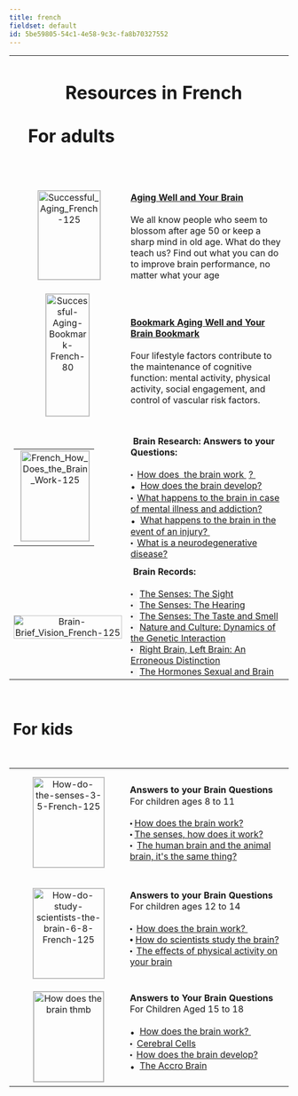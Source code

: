 ```yaml
---
title: french
fieldset: default
id: 5be59805-54c1-4e58-9c3c-fa8b70327552
---
```

<div id="ctl00_ContentPlaceHolder1_cntMainContent">
	<table>
<tbody>
<tr>
<td colspan="2"><div align="center"><h1><font style="vertical-align: inherit;"><font style="vertical-align: inherit;">&nbsp; Resources in French</font></font><br>&nbsp;<br><div style="text-align: left;"><span style="text-align: left;"><font style="vertical-align: inherit;"><font style="vertical-align: inherit;">&nbsp; &nbsp;For adults</font></font></span>&nbsp;&nbsp;</div>
</h1>












&nbsp;</div>
</td>
</tr>
<tr>
<td style="height: 200px; width: 200px;" align="center">&nbsp;<a href="/uploadedFiles/Publication_and_Multimedia/Staying_Sharp/Succesful_Aging_Bookmark_French.pdf" title="Successful-Aging-Bookmark-French" onclick="ga('send', 'pageview', {'page': '/uploadedFiles/Publication_and_Multimedia/Staying_Sharp/Succesful_Aging_Bookmark_French.pdf', 'title': 'Successful Aging &amp; Your Brain French lang'});"></a><a href="/uploadedFiles/Publication_and_Multimedia/Staying_Sharp/Sucessful_Aging_French.pdf" title="Successful_Aging_French-125" onclick="ga('send', 'pageview', {'page': '/uploadedFiles/Publication_and_Multimedia/Staying_Sharp/Succesful_Aging_Bookmark_French.pdf', 'title': 'Successful Aging &amp; Your Brain French lang'});"><img src="/uploadedImages/Images/Logos_and_icons/Sucessful_Aging_French-125.jpg" alt="Successful_Aging_French-125" title="Successful_Aging_French-125" align="null" border="1" style="border-color: rgb(192, 192, 192); border-width: 1px; border-style: solid; width: 112px; height: 160px; background-image: url(&quot;selectedfield.gif&quot;) !important;" width="112" height="160"></a></td>
<td style="width: 300px;" valign="middle" align="left"><strong><font color="#0000ee"><a href="/uploadedFiles/Publication_and_Multimedia/Staying_Sharp/Sucessful_Aging_French.pdf" title="Aging well and your brain"><font style="vertical-align: inherit;"><font style="vertical-align: inherit;">Aging Well and Your Brain</font></font></a></font>&nbsp;<br></strong><strong><br></strong><font style="vertical-align: inherit;"><font style="vertical-align: inherit;"> We all know people who seem to blossom after age 50 or keep a sharp mind in old age. </font><font style="vertical-align: inherit;">What do they teach us? </font><font style="vertical-align: inherit;">Find out what you can do to improve brain performance, no matter what your age</font></font></td>
</tr>
<tr>
<td style="height: 200px;" align="center">&nbsp;<a href="/uploadedFiles/Publication_and_Multimedia/Staying_Sharp/Succesful_Aging_Bookmark_French.pdf" title="Successful-Aging-Bookmark-French" onclick="ga('send', 'pageview', {'page': '/uploadedFiles/Publication_and_Multimedia/Staying_Sharp/Succesful_Aging_Bookmark_French.pdf', 'title': 'Successful Aging &amp; Your Brain Bookmark French lang'});"><img src="/uploadedImages/Images/Logos_and_icons/Succesful_Aging_Bookmark_French-80.jpg" alt="Successful-Aging-Bookmark-French-80" title="Successful-Aging-Bookmark-French-80" border="1" align="null" style="border-color: rgb(192, 192, 192); border-width: 1px; border-style: solid; width: 78px; height: 220px;" width="78" height="220"></a>&nbsp;
<br><br></td>
<td valign="middle" align="left"><strong><span style="color: rgb(0, 0, 238); text-decoration-line: underline;"><a href="/uploadedFiles/Publication_and_Multimedia/Staying_Sharp/Succesful_Aging_Bookmark_French.pdf" title="Aging well and your brain Bookmark" onclick="ga('send', 'pageview', {'page': '/uploadedFiles/Publication_and_Multimedia/Staying_Sharp/Succesful_Aging_Bookmark_French.pdf', 'title': 'Successful Aging &amp; Your Brain Bookmark French lang'});"><font style="vertical-align: inherit;"><font style="vertical-align: inherit;">Bookmark Aging Well and Your Brain Bookmark</font></font></a></span></strong><strong><span style="color: rgb(0, 0, 238); text-decoration-line: underline;"><a href="/uploadedFiles/Publication_and_Multimedia/Staying_Sharp/Succesful_Aging_Bookmark_French.pdf" title="Aging well and your brain Bookmark"><br></a></span></strong><strong><span style="color: rgb(0, 0, 238); text-decoration-line: underline;"></span></strong><strong><br></strong><font style="vertical-align: inherit;"><font style="vertical-align: inherit;">Four lifestyle factors contribute to the maintenance of cognitive function: mental activity, physical activity, social engagement, and control of vascular risk factors.</font></font></td>
</tr>
<tr>
<td colspan="1" style="height: 240px;" align="center"><table style="text-align: left;">
<tbody>
<tr>
<td valign="middle" align="center">&nbsp;<img src="/uploadedImages/Images/Logos_and_icons/French_How_Does_the_Brain_Work-125.jpg" alt="French_How_Does_the_Brain_Work-125" title="French_How_Does_the_Brain_Work-125" align="null" border="1" style="border-color: rgb(192, 192, 192); border-width: 1px; border-style: solid; width: 123px; height: 162px;" width="123" height="162"></td>
</tr>
</tbody>
</table>
</td>
<td colspan="1" valign="middle" align="left">&nbsp;<strong><font style="vertical-align: inherit;"><font style="vertical-align: inherit;">Brain Research: Answers to your Questions: </font></font></strong><br>&nbsp;<br><span style="font-family: AppleSDGothicNeo-Regular, &quot;lucida grande&quot;, tahoma, verdana, arial, sans-serif, &quot;Segoe UI Emoji&quot;, &quot;Segoe UI Symbol&quot;, NotoColorEmoji, EmojiSymbols, Symbola, Noto, &quot;Android Emoji&quot;, AndroidEmoji, &quot;Arial Unicode MS&quot;, &quot;Zapf Dingbats&quot;, AppleColorEmoji, &quot;Apple Color Emoji&quot;; font-size: 13px; text-align: justify; background-color: rgb(247, 247, 247);"><font style="vertical-align: inherit;"><font style="vertical-align: inherit;">•&nbsp; </font></font></span><a href="/uploadedFiles/BAW/Publications/French_How_Does_the_Brain_Work.pd" title="How does the brain work?"><font style="vertical-align: inherit;"><font style="vertical-align: inherit;">How does </font></font></a><a href="/uploadedFiles/BAW/Publications/French_How_Does_the_Brain_Work.pdf" title="How does the brain work?" style="background-image: url(&quot;selectedfield.gif&quot;) !important;" onclick="ga('send', 'pageview', {'page': '/uploadedFiles/BAW/Publications/French_How_Does_the_Brain_Work.pdf', 'title': 'How Does the Brain Work? French lang'});"><font style="vertical-align: inherit;"><font style="vertical-align: inherit;">&nbsp;the brain work </font></font></a>&nbsp;<a href="/uploadedFiles/BAW/Publications/French_How_Does_the_Brain_Work.pdf" title="How does the brain work?" onclick="ga('send', 'pageview', {'page': '/uploadedFiles/BAW/Publications/French_How_Does_the_Brain_Work.pdf', 'title': 'How Does the Brain Work? French lang'});"><font style="vertical-align: inherit;"><font style="vertical-align: inherit;">? </font></font></a>&nbsp;<br><font style="vertical-align: inherit;"><font style="vertical-align: inherit;">•&nbsp; </font></font><a href="/uploadedFiles/BAW/Publications/French_How_Does_the_Brain_Develop.pdf" title="How does the brain develop?" onclick="ga('send', 'pageview', {'page': '/uploadedFiles/BAW/Publications/French_How_Does_the_Brain_Develop.pdf', 'title': How does the brain develop? French lang'});"><font style="vertical-align: inherit;"><font style="vertical-align: inherit;">How does the brain develop? </font></font></a><br><span style="font-family: AppleSDGothicNeo-Regular, &quot;lucida grande&quot;, tahoma, verdana, arial, sans-serif, &quot;Segoe UI Emoji&quot;, &quot;Segoe UI Symbol&quot;, NotoColorEmoji, EmojiSymbols, Symbola, Noto, &quot;Android Emoji&quot;, AndroidEmoji, &quot;Arial Unicode MS&quot;, &quot;Zapf Dingbats&quot;, AppleColorEmoji, &quot;Apple Color Emoji&quot;; font-size: 13px; text-align: justify; background-color: rgb(247, 247, 247);"><font style="vertical-align: inherit;"><font style="vertical-align: inherit;">•&nbsp; </font></font></span><a href="/uploadedFiles/BAW/Publications/French_What_Happens_to_the_Brain_in_Mental_Illness_and_Addiction.pdf" title="What happens to the brain in mental illness and addiction?" onclick="ga('send', 'pageview', {'page': '/uploadedFiles/BAW/Publications/French_What_Happens_to_the_Brain_in_Mental_Illness_and_Addiction.pdf', 'title': 'What happens to the brain in mental illness and addiction? French lang'});"><font style="vertical-align: inherit;"><font style="vertical-align: inherit;">What happens to the brain in case of mental illness and addiction? </font></font></a><br><font style="vertical-align: inherit;"><font style="vertical-align: inherit;">•&nbsp; </font></font><a href="http://www.dana.org/uploadedFiles/BAW/Publications/French_What%20Happens%20When%20the%20Brain%20is%20Injured(1).pdf" title="What_Happens_When_the_Brain_is_Injured" onclick="ga('send', 'pageview', {'page': 'http://www.dana.org/uploadedFiles/BAW/Publications/French_What%20Happens%20When%20the%20Brain%20is%20Injured(1).pdf', 'title': 'What happens when the brain is injured? French lang'})"><font style="vertical-align: inherit;"><font style="vertical-align: inherit;">What happens to the brain in the event of an injury? </font></font></a>&nbsp;<br><span style="font-family: AppleSDGothicNeo-Regular, &quot;lucida grande&quot;, tahoma, verdana, arial, sans-serif, &quot;Segoe UI Emoji&quot;, &quot;Segoe UI Symbol&quot;, NotoColorEmoji, EmojiSymbols, Symbola, Noto, &quot;Android Emoji&quot;, AndroidEmoji, &quot;Arial Unicode MS&quot;, &quot;Zapf Dingbats&quot;, AppleColorEmoji, &quot;Apple Color Emoji&quot;; font-size: 13px; text-align: justify; background-color: rgb(247, 247, 247);"><font style="vertical-align: inherit;"><font style="vertical-align: inherit;">•&nbsp; </font></font></span><a href="/uploadedFiles/BAW/Publications/French_A4_What_are_Neurodegenerative_Diseases.pdf" title="French_A4_What_are_Neurodegenerative_Diseases"><font style="vertical-align: inherit;"><font style="vertical-align: inherit;">What is a neurodegenerative disease?</font></font></a></td>
</tr>
<tr>
<td colspan="1" align="center">&nbsp;<img src="/uploadedImages/Images/Logos_and_icons/Brain-Brief_Vision_French-125.jpg" alt="Brain-Brief_Vision_French-125" title="Brain-Brief_Vision_French-125" align="null" border="1" style="border-color: rgb(192, 192, 192); border-width: 1px; border-style: solid;"></td>
<td colspan="1" style="height: 200px;">&nbsp;<strong><font style="vertical-align: inherit;"><font style="vertical-align: inherit;">Brain Records:&nbsp; </font></font></strong><br>&nbsp;<br><span style="font-family: AppleSDGothicNeo-Regular, &quot;lucida grande&quot;, tahoma, verdana, arial, sans-serif, &quot;Segoe UI Emoji&quot;, &quot;Segoe UI Symbol&quot;, NotoColorEmoji, EmojiSymbols, Symbola, Noto, &quot;Android Emoji&quot;, AndroidEmoji, &quot;Arial Unicode MS&quot;, &quot;Zapf Dingbats&quot;, AppleColorEmoji, &quot;Apple Color Emoji&quot;; font-size: 13px; text-align: justify; background-color: rgb(247, 247, 247);"><font style="vertical-align: inherit;"><font style="vertical-align: inherit;">•&nbsp; </font></font></span>&nbsp;<a href="/uploadedFiles/BAW/Publications/Brain Brief_Vision_French.pdf" title="The Senses: The View" onclick="ga('send', 'pageview', {'page': '/uploadedFiles/BAW/Publications/Brain Brief_Vision_French.pdf', 'title': 'Brain Brief Senses Vision French lang'});"><font style="vertical-align: inherit;"><font style="vertical-align: inherit;">The Senses: The Sight </font></font></a><br><span style="font-family: AppleSDGothicNeo-Regular, &quot;lucida grande&quot;, tahoma, verdana, arial, sans-serif, &quot;Segoe UI Emoji&quot;, &quot;Segoe UI Symbol&quot;, NotoColorEmoji, EmojiSymbols, Symbola, Noto, &quot;Android Emoji&quot;, AndroidEmoji, &quot;Arial Unicode MS&quot;, &quot;Zapf Dingbats&quot;, AppleColorEmoji, &quot;Apple Color Emoji&quot;; font-size: 13px; text-align: justify; background-color: rgb(247, 247, 247);"><font style="vertical-align: inherit;"><font style="vertical-align: inherit;">•&nbsp; </font></font></span>&nbsp;<a href="/uploadedFiles/BAW/Publications/Brain Brief_Hearing_French.pdf" title="The senses: hearing" onclick="ga('send', 'pageview', {'page': '/uploadedFiles/BAW/Publications/Brain Brief_Hearing_French.pdf', 'title': 'Brain Brief Senses Hearing French lang'});"><font style="vertical-align: inherit;"><font style="vertical-align: inherit;">The Senses: The Hearing </font></font></a><br><span style="font-family: AppleSDGothicNeo-Regular, &quot;lucida grande&quot;, tahoma, verdana, arial, sans-serif, &quot;Segoe UI Emoji&quot;, &quot;Segoe UI Symbol&quot;, NotoColorEmoji, EmojiSymbols, Symbola, Noto, &quot;Android Emoji&quot;, AndroidEmoji, &quot;Arial Unicode MS&quot;, &quot;Zapf Dingbats&quot;, AppleColorEmoji, &quot;Apple Color Emoji&quot;; font-size: 13px; text-align: justify; background-color: rgb(247, 247, 247);"><font style="vertical-align: inherit;"><font style="vertical-align: inherit;">•&nbsp; </font></font></span>&nbsp;<a href="/uploadedFiles/BAW/Brain Brief_SmellandTaste_French.pdf" title="Senses: Taste and smell" onclick="ga('send', 'pageview', {'page': '/uploadedFiles/BAW/Brain Brief_SmellandTaste_French.pdf', 'title': 'Brain Brief Senses Smell Taste French lang'});"><font style="vertical-align: inherit;"><font style="vertical-align: inherit;">The Senses: The Taste and Smell </font></font></a><br><span style="font-family: AppleSDGothicNeo-Regular, &quot;lucida grande&quot;, tahoma, verdana, arial, sans-serif, &quot;Segoe UI Emoji&quot;, &quot;Segoe UI Symbol&quot;, NotoColorEmoji, EmojiSymbols, Symbola, Noto, &quot;Android Emoji&quot;, AndroidEmoji, &quot;Arial Unicode MS&quot;, &quot;Zapf Dingbats&quot;, AppleColorEmoji, &quot;Apple Color Emoji&quot;; font-size: 13px; text-align: justify; background-color: rgb(247, 247, 247);"><font style="vertical-align: inherit;"><font style="vertical-align: inherit;">•&nbsp; </font></font></span>&nbsp;<a href="http://www.dana.org/uploadedFiles/BAW/Brain_Brief_Genetics_French.pdf" title="Nature and Culture: Dynamics of Genetic Interaction" onclick="ga('send', 'pageview', {'page': '/uploadedFiles/BAW/Brain_Brief_Genetics_French.pdf', 'title': 'Brain Brief Genetics French lang'});"><font style="vertical-align: inherit;"><font style="vertical-align: inherit;">Nature and Culture: Dynamics of the Genetic Interaction </font></font></a><br><span style="font-family: AppleSDGothicNeo-Regular, &quot;lucida grande&quot;, tahoma, verdana, arial, sans-serif, &quot;Segoe UI Emoji&quot;, &quot;Segoe UI Symbol&quot;, NotoColorEmoji, EmojiSymbols, Symbola, Noto, &quot;Android Emoji&quot;, AndroidEmoji, &quot;Arial Unicode MS&quot;, &quot;Zapf Dingbats&quot;, AppleColorEmoji, &quot;Apple Color Emoji&quot;; font-size: 13px; text-align: justify; background-color: rgb(247, 247, 247);"><font style="vertical-align: inherit;"><font style="vertical-align: inherit;">•&nbsp; </font></font></span>&nbsp;<a href="http://www.dana.org/uploadedFiles/BAW/Brain_Brief_Right_Brain-Left_Brain_French.pdf" title="Right Brain, Left Brain: An Erroneous Distinction" onclick="ga('send', 'pageview', {'page': '/uploadedFiles/BAW/Brain_Brief_Right_Brain-Left_Brain_French.pdf', 'title': 'Brain Brief Left-Right Brain French lang'});"><font style="vertical-align: inherit;"><font style="vertical-align: inherit;">Right Brain, Left Brain: An Erroneous Distinction </font></font></a><br><span style="font-family: AppleSDGothicNeo-Regular, &quot;lucida grande&quot;, tahoma, verdana, arial, sans-serif, &quot;Segoe UI Emoji&quot;, &quot;Segoe UI Symbol&quot;, NotoColorEmoji, EmojiSymbols, Symbola, Noto, &quot;Android Emoji&quot;, AndroidEmoji, &quot;Arial Unicode MS&quot;, &quot;Zapf Dingbats&quot;, AppleColorEmoji, &quot;Apple Color Emoji&quot;; font-size: 13px; text-align: justify; background-color: rgb(247, 247, 247);"><font style="vertical-align: inherit;"><font style="vertical-align: inherit;">•&nbsp; </font></font></span>&nbsp;<a href="http://www.dana.org/uploadedFiles/BAW/Brain_Brief_Sex_Hormones_French_Final.pdf" title="Sexual Hormones and the Brain" onclick="ga('send', 'pageview', {'page': '/uploadedFiles/BAW/Brain_Brief_Sex_Hormones_French_Final.pdf', 'title': 'Brain Brief Sex Hormones French lang'});"><font style="vertical-align: inherit;"><font style="vertical-align: inherit;">The Hormones Sexual and Brain</font></font></a></td>
</tr>
</tbody>
</table>
<br><h1><font style="vertical-align: inherit;"><font style="vertical-align: inherit;">&nbsp;For kids</font></font><br><br></h1>
<table>
<tbody>
<tr>
<td style="height: 200px; width: 150px;" align="center">&nbsp;<img src="/uploadedImages/Images/Logos_and_icons/How_do_the_senses_work_Grades_3-5_French-125.jpg" alt="How-do-the-senses-3-5-French-125" title="How-do-the-senses-3-5-French-125" align="null" border="1" style="width: 128px; border-color: rgb(192, 192, 192); border-width: 1px; border-style: solid; height: 162px;" width="128" height="162"></td>
<td style="width: 300px;" valign="middle" align="left"><strong><font style="vertical-align: inherit;"><font style="vertical-align: inherit;">Answers to your Brain Questions</font></font></strong><br><font style="vertical-align: inherit;"><font style="vertical-align: inherit;"> For children ages 8 to 11 </font></font><br><br><span style="color: rgb(0, 0, 0); font-family: AppleSDGothicNeo-Regular, &quot;lucida grande&quot;, tahoma, verdana, arial, sans-serif, &quot;Segoe UI Emoji&quot;, &quot;Segoe UI Symbol&quot;, NotoColorEmoji, EmojiSymbols, Symbola, Noto, &quot;Android Emoji&quot;, AndroidEmoji, &quot;Arial Unicode MS&quot;, &quot;Zapf Dingbats&quot;, AppleColorEmoji, &quot;Apple Color Emoji&quot;; font-size: 13px; font-style: normal; font-variant-ligatures: normal; font-variant-caps: normal; font-weight: normal; letter-spacing: normal; text-align: justify; text-indent: 0px; text-transform: none; white-space: normal; word-spacing: 0px; -webkit-text-stroke-width: 0px; background-color: rgb(247, 247, 247); float: none; display: inline !important;"><font style="vertical-align: inherit;"><font style="vertical-align: inherit;">• </font></font></span> <a href="/uploadedFiles/BAW/How_does_the_brain_work_Grades_3-5_French.pdf" title="The brain, how does it work?" onclick="ga('send', 'pageview', {'page': '/uploadedFiles/BAW/How_does_the_brain_work_Grades_3-5_French.pdf', 'title': 'How does the brain work? 3-5 French lang'});"><font style="vertical-align: inherit;"><font style="vertical-align: inherit;">How does the brain work? </font></font></a><br><span style="color: rgb(0, 0, 0); font-family: AppleSDGothicNeo-Regular, &quot;lucida grande&quot;, tahoma, verdana, arial, sans-serif, &quot;Segoe UI Emoji&quot;, &quot;Segoe UI Symbol&quot;, NotoColorEmoji, EmojiSymbols, Symbola, Noto, &quot;Android Emoji&quot;, AndroidEmoji, &quot;Arial Unicode MS&quot;, &quot;Zapf Dingbats&quot;, AppleColorEmoji, &quot;Apple Color Emoji&quot;; font-size: 13px; font-style: normal; font-variant-ligatures: normal; font-variant-caps: normal; font-weight: normal; letter-spacing: normal; text-align: justify; text-indent: 0px; text-transform: none; white-space: normal; word-spacing: 0px; -webkit-text-stroke-width: 0px; background-color: rgb(247, 247, 247); float: none; display: inline !important;"><font style="vertical-align: inherit;"><font style="vertical-align: inherit;">• </font></font></span><a href="/uploadedFiles/BAW/How_do_the_senses_work_Grades_3-5_French.pdf" title="The senses, how does it work?" onclick="ga('send', 'pageview', {'page': '/uploadedFiles/BAW/How_do_the_senses_work_Grades_3-5_French.pdf', 'title': 'How do the senses work? 3-5 French lang'});"><font style="vertical-align: inherit;"><font style="vertical-align: inherit;">The senses, how does it work? </font></font></a><br><span style="color: rgb(0, 0, 0); font-family: AppleSDGothicNeo-Regular, &quot;lucida grande&quot;, tahoma, verdana, arial, sans-serif, &quot;Segoe UI Emoji&quot;, &quot;Segoe UI Symbol&quot;, NotoColorEmoji, EmojiSymbols, Symbola, Noto, &quot;Android Emoji&quot;, AndroidEmoji, &quot;Arial Unicode MS&quot;, &quot;Zapf Dingbats&quot;, AppleColorEmoji, &quot;Apple Color Emoji&quot;; font-size: 13px; font-style: normal; font-variant-ligatures: normal; font-variant-caps: normal; font-weight: normal; letter-spacing: normal; text-align: justify; text-indent: 0px; text-transform: none; white-space: normal; word-spacing: 0px; -webkit-text-stroke-width: 0px; background-color: rgb(247, 247, 247); float: none; display: inline !important;"><font style="vertical-align: inherit;"><font style="vertical-align: inherit;">• </font></font></span>&nbsp;<a href="/uploadedFiles/BAW/Human_and_Animal_Brains_How_do_they_compare_Grades_3-5_French.pdf" title="The human brain and the animal brain, it's the same thing" onclick="ga('send', 'pageview', {'page': '/uploadedFiles/BAW/Human_and_Animal_Brains_How_do_they_compare_Grades_3-5_French.pdf', 'title': 'Human and Animal Brains How do they compare? 3-5 French lang'});"><font style="vertical-align: inherit;"><font style="vertical-align: inherit;">The human brain and the animal brain, it's the same thing?</font></font></a>&nbsp;&nbsp;</td>
</tr>
<tr>
<td style="width: 200px; height: 200px;" align="center">&nbsp;<img src="/uploadedImages/Images/Logos_and_icons/How_do_scientists_study_the_brain_Grades_6-8_French-125.jpg" alt="How-do-study-scientists-the-brain-6-8-French-125" title="How-do-study-scientists-the-brain-6-8-French-125" align="null" border="1" style="border-color: rgb(192, 192, 192); border-width: 1px; border-style: solid; width: 128px; height: 162px;" width="128" height="162"></td>
<td valign="middle" align="left"><strong><font style="vertical-align: inherit;"><font style="vertical-align: inherit;">Answers to your Brain Questions</font></font></strong><br><font style="vertical-align: inherit;"><font style="vertical-align: inherit;"> For children ages 12 to 14 </font></font><br><br><span style="color: rgb(0, 0, 0); font-family: AppleSDGothicNeo-Regular, &quot;lucida grande&quot;, tahoma, verdana, arial, sans-serif, &quot;Segoe UI Emoji&quot;, &quot;Segoe UI Symbol&quot;, NotoColorEmoji, EmojiSymbols, Symbola, Noto, &quot;Android Emoji&quot;, AndroidEmoji, &quot;Arial Unicode MS&quot;, &quot;Zapf Dingbats&quot;, AppleColorEmoji, &quot;Apple Color Emoji&quot;; font-size: 13px; font-style: normal; font-variant-ligatures: normal; font-variant-caps: normal; font-weight: normal; letter-spacing: normal; text-align: justify; text-indent: 0px; text-transform: none; white-space: normal; word-spacing: 0px; -webkit-text-stroke-width: 0px; background-color: rgb(247, 247, 247); float: none; display: inline !important;"><font style="vertical-align: inherit;"><font style="vertical-align: inherit;">•&nbsp; </font></font></span><a href="/uploadedFiles/BAW/How_does_the_brain_work_Grades_6-8_French.pdf" title="How does the brain work?" onclick="ga('send', 'pageview', {'page': '/uploadedFiles/BAW/How_does_the_brain_work_Grades_6-8_French.pdf', 'title': 'How does the brain work? 6-8 French lang'});"><font style="vertical-align: inherit;"><font style="vertical-align: inherit;">How does the brain work? </font></font></a>&nbsp;<br><span style="color: rgb(0, 0, 0); font-family: AppleSDGothicNeo-Regular, &quot;lucida grande&quot;, tahoma, verdana, arial, sans-serif, &quot;Segoe UI Emoji&quot;, &quot;Segoe UI Symbol&quot;, NotoColorEmoji, EmojiSymbols, Symbola, Noto, &quot;Android Emoji&quot;, AndroidEmoji, &quot;Arial Unicode MS&quot;, &quot;Zapf Dingbats&quot;, AppleColorEmoji, &quot;Apple Color Emoji&amp;quoFt;; font-size: 13px; font-style: normal; font-variant-ligatures: normal; font-variant-caps: normal; font-weight: normal; letter-spacing: normal; text-align: justify; text-indent: 0px; text-transform: none; white-space: normal; word-spacing: 0px; -webkit-text-stroke-width: 0px; background-color: rgb(247, 247, 247); float: none; display: inline !important;&quot;;"><font style="vertical-align: inherit;"><font style="vertical-align: inherit;">• </font></font></span> <a href="/uploadedFiles/BAW/How_do_scientists_study_the_brain_Grades_6-8_French.pdf" title="How do scientists study the brain?" onclick="ga('send', 'pageview', {'page': '/uploadedFiles/BAW/How_do_scientists_study_the_brain_Grades_6-8_French.pdf', 'title': 'How do scientists study the brain? 6-8 French lang'});"><font style="vertical-align: inherit;"><font style="vertical-align: inherit;">How do scientists study the brain? </font></font></a><br><span style="color: rgb(0, 0, 0); font-family: AppleSDGothicNeo-Regular, &quot;lucida grande&quot;, tahoma, verdana, arial, sans-serif, &quot;Segoe UI Emoji&quot;, &quot;Segoe UI Symbol&quot;, NotoColorEmoji, EmojiSymbols, Symbola, Noto, &quot;Android Emoji&quot;, AndroidEmoji, &quot;Arial Unicode MS&quot;, &quot;Zapf Dingbats&quot;, AppleColorEmoji, &quot;Apple Color Emoji&quot;; font-size: 13px; font-style: normal; font-variant-ligatures: normal; font-variant-caps: normal; font-weight: normal; letter-spacing: normal; text-align: justify; text-indent: 0px; text-transform: none; white-space: normal; word-spacing: 0px; -webkit-text-stroke-width: 0px; background-color: rgb(247, 247, 247); float: none; display: inline !important;"><font style="vertical-align: inherit;"><font style="vertical-align: inherit;">•&nbsp; </font></font></span><a href="/uploadedFiles/BAW/How_does_exercise_affect_your_brain_Grades_6-8_French.pdf" title="The effects of physical activity on your brain" onclick="ga('send', 'pageview', {'page': '/uploadedFiles/BAW/How_does_exercise_affect_your_brain_Grades_6-8_French.pdf', 'title': 'How does exercise affect your brain? 6-8 French lang'});"><font style="vertical-align: inherit;"><font style="vertical-align: inherit;">The effects of physical activity on your brain</font></font></a><br>&nbsp;&nbsp;</td>
</tr>
<tr>
<td colspan="1" style="text-align: center;">&nbsp;<img src="/uploadedImages/BAW/Comment_fonctionne_le_cerveau_thmb.jpg?n=1239" alt="How does the brain thmb" title="How does the brain thmb" align="null" width="126" height="162" style="border-color: rgb(169, 169, 169); border-width: 1px; border-style: solid; width: 126px; height: 162px;" border="1"></td>
<td colspan="1"><strong><font style="vertical-align: inherit;"><font style="vertical-align: inherit;">Answers to Your Brain Questions</font></font></strong><br><font style="vertical-align: inherit;"><font style="vertical-align: inherit;"> For Children Aged 15 to 18 </font></font><br><br><font style="vertical-align: inherit;"><font style="vertical-align: inherit;">•&nbsp; </font></font><a href="http://www.dana.org/uploadedFiles/BAW/How%20does%20the%20brain%20work_Grades%209-12_French.pdf" title="How does the brain work?" onclick="ga('send', 'pageview', {'page': '/uploadedFiles/BAW/How does the brain work_Grades 9-12_French.pdf', 'title': 'How does the brain work? 9-12 French lang'});"><font style="vertical-align: inherit;"><font style="vertical-align: inherit;">How does the brain work? </font></font></a>&nbsp;<br><span style="font-family: AppleSDGothicNeo-Regular, &quot;lucida grande&quot;, tahoma, verdana, arial, sans-serif, &quot;Segoe UI Emoji&quot;, &quot;Segoe UI Symbol&quot;, NotoColorEmoji, EmojiSymbols, Symbola, Noto, &quot;Android Emoji&quot;, AndroidEmoji, &quot;Arial Unicode MS&quot;, &quot;Zapf Dingbats&quot;, AppleColorEmoji, &quot;Apple Color Emoji&quot;; font-size: 13px; text-align: justify; background-color: rgb(247, 247, 247);"><font style="vertical-align: inherit;"><font style="vertical-align: inherit;">• </font></font></span>&nbsp;<a href="http://www.dana.org/uploadedFiles/BAW/Cells%20of%20the%20Brain_Grades%209-12_French.pdf" title="Cerebral Cells" onclick="ga('send', 'pageview', {'page': '/uploadedFiles/BAW/Cells of the Brain_Grades 9-12_French.pdf', 'title': 'Cells of the Brain 9-12 French lang'});"><font style="vertical-align: inherit;"><font style="vertical-align: inherit;">Cerebral Cells </font></font></a><br><span style="font-family: AppleSDGothicNeo-Regular, &quot;lucida grande&quot;, tahoma, verdana, arial, sans-serif, &quot;Segoe UI Emoji&quot;, &quot;Segoe UI Symbol&quot;, NotoColorEmoji, EmojiSymbols, Symbola, Noto, &quot;Android Emoji&quot;, AndroidEmoji, &quot;Arial Unicode MS&quot;, &quot;Zapf Dingbats&quot;, AppleColorEmoji, &quot;Apple Color Emoji&quot;; font-size: 13px; text-align: justify; background-color: rgb(247, 247, 247);"><font style="vertical-align: inherit;"><font style="vertical-align: inherit;">•&nbsp; </font></font></span><a href="http://www.dana.org/uploadedFiles/BAW/How_does_the_brain_develop_Grades_9-12_French.pdf" title="How is the brain developing?" onclick="ga('send', 'pageview', {'page': '/uploadedFiles/BAW/How_does_the_brain_develop_Grades_9-12_French.pdf', 'title': 'How does the brain develop? 9-12 French lang'});"><font style="vertical-align: inherit;"><font style="vertical-align: inherit;">How does the brain develop? </font></font></a><br><font style="vertical-align: inherit;"><font style="vertical-align: inherit;">•&nbsp; </font></font><a href="/uploadedFiles/BAW/The_Addicted_Brain_Grades_9-12_French_Final.pdf" title="The Accro Brain" onclick="ga('send', 'pageview', {'page': '/uploadedFiles/BAW/The_Addicted_Brain_Grades_9-12_French_Final.pdf', 'title': 'The addicted brain 9-12 French lang'});"><font style="vertical-align: inherit;"><font style="vertical-align: inherit;">The Accro Brain</font></font></a>&nbsp;<br><br></td>
</tr>
</tbody>
</table>
<h1></h1>
</div>